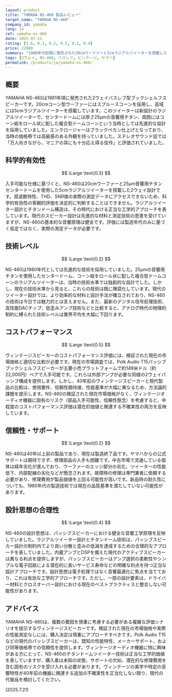 ```yaml
---
layout: product
title: "YAMAHA NS-460 製品レビュー"
target_name: "YAMAHA NS-460"
company_id: yamaha
lang: ja
ref: yamaha-ns-460
date: 2025-07-21
rating: [1.6, 0.3, 0.2, 0.5, 0.2, 0.4]
price: 22000
summary: "1980年代初頭に発売された20cmウーファーと5cmラジアルツイーターを搭載した2ウェイバスレフ型スピーカー。チタンドーム構造を採用した先進的な設計です。実際の測定データがないため客観的な性能評価は結論付けできませんが、基本的な音響設計原理は健全と考えられます。ヴィンテージ市場価格の検証不足と40年前の機器と現代製品の比較における方法論的課題により、コストパフォーマンス評価は複雑な状況となっています。"
tags: [2ウェイ, NS-460, バスレフ, ビンテージ, ヤマハ]
permalink: /products/ja/yamaha-ns-460/
---
```

## 概要

YAMAHA NS-460は1981年頃に発売された2ウェイバスレフ型ブックシェルフスピーカーです。20cmコーン型ウーファーにはスプルースコーンを採用し、高域には5cmラジアルツイーターを搭載しています。このツイーターは新設計のラジアルツイーターで、センタードームには厚さ25μmの音響用チタン、周囲にはコーン紙をロール状に配した複合型ドームコーンという当時としては先進的な設計を採用していました。エンクロージャーはブラックペカン仕上げとなっており、当時の価格帯では高級感のある外観を持っていました。ステレオサウンド誌では「万人向きながら、マニアの耳にも十分応え得る佳作」と評価されていました。

## 科学的有効性

$$ \Large \text{0.3} $$

入手可能な仕様に基づくと、NS-460は20cmウーファーと25μm音響用チタンセンタードームを使用した5cmラジアルツイーターを搭載した2ウェイ設計です。周波数特性、THD、SNR値の実際の測定データにアクセスできないため、科学的有効性の客観的評価を決定的に判断することはできません。ラジアルツイーター設計とチタンドーム構造は、その時代における正当な工学的アプローチを表しています。現代のスピーカー設計は先進的な材料と測定技術の恩恵を受けていますが、NS-460の基本的な音響原理は健全です。評価には製造年代のみに基づく仮定ではなく、実際の測定データが必要です。

## 技術レベル

$$ \Large \text{0.2} $$

NS-460は1980年代としては先進的な技術を採用していました。25μmの音響用チタンを使用したセンタードーム、コーン紙をロール状に配した複合型ドームコーンのラジアルツイーターは、当時の技術水準では独創的な設計でした。しかし、現在の技術水準から見ると、これらの技術は既に陳腐化しています。現代のツイーター設計では、より効率的な材料と設計手法が確立されており、NS-460の技術は今日では魅力的とは言えません。また、最新のデジタル信号処理技術、高性能DACチップ、低歪みアンプ技術などと比較すると、アナログ時代の物理的制約に縛られた技術レベルは業界平均を大幅に下回ります。

## コストパフォーマンス

$$ \Large \text{0.5} $$

ヴィンテージスピーカーのコストパフォーマンス評価には、検証された現在の市場価格と適切な比較が必要です。現在の市場調査では、Polk Audio T15パッシブブックシェルフスピーカーが主要小売プラットフォームで約149米ドル（約22,000円）ペアで入手可能です。これらは外部アンプが必要な同様の2ウェイパッシブ構成を提供します。しかし、40年前のヴィンテージスピーカーと現代製品の比較は、使用要件、信頼性期待値、性能基準が大幅に異なるため、方法論的課題を提示します。NS-460の検証された現在市場価格がなく、ヴィンテージオーディオ機器に固有のリスク（部品入手可能性、信頼性懸念）を考慮すると、中程度のコストパフォーマンス評価は潜在的価値と関連する不確実性の両方を反映しています。

## 信頼性・サポート

$$ \Large \text{0.2} $$

NS-460は40年以上前の製品であり、現在は製造終了品です。ヤマハからの公式サポートは期待できず、修理部品の入手も困難です。中古市場で流通している個体は経年劣化が進んでおり、ウーファーのエッジ部分の劣化、ツイーターの性能低下、内部配線の劣化などが懸念されます。故障時の修理は専門業者に依頼する必要があり、修理費用が製品価値を上回る可能性が高いです。新品時の耐久性についても、1980年代の製造技術では現在の品質基準を満たしていない可能性があります。

## 設計思想の合理性

$$ \Large \text{0.4} $$

NS-460の設計思想は、パッシブスピーカーにおける健全な音響工学原理を反映していました。ラジアルツイーター設計とチタンドーム技術は、パッシブスピーカー設計の制約内でより良い分散と歪みの低減を達成するための合理的なアプローチを表していました。内蔵アンプとDSPを備えた現代のアクティブスピーカーは異なる利点を提供しますが、パッシブスピーカーはアンプ選択の柔軟性やシンプルな電子回路による潜在的に長いサービス寿命などの明確な利点を持つ正当な設計アプローチです。設計思想は電子処理ではなく音響最適化に焦点を当てており、これは有効な工学的アプローチです。ただし、一部の設計要素は、ドライバー材料とクロスオーバー設計における現在のベストプラクティスと整合しない可能性があります。

## アドバイス

YAMAHA NS-460は、複数の要因を慎重に考慮する必要がある複雑な評価シナリオを提示するヴィンテージスピーカーです。検証された現在の市場価格や実際の性能測定なしには、購入決定は慎重にアプローチすべきです。Polk Audio T15などの現代のパッシブスピーカーは、既知の性能特性、メーカーサポート、および同等価格帯での信頼性を提供します。ヴィンテージオーディオ機器に特に興味がある方にとって、NS-460のチタンドームツイーター技術は正当な工学的価値を表していますが、購入者は未知の状態、サポートの欠如、潜在的な修理費用を含む固有のリスクを受け入れる必要があります。ヴィンテージの美学や特定の音響特性が40年前の機器に関連する追加の不確実性を正当化しない限り、現代の代替品を検討してください。

(2025.7.21)
